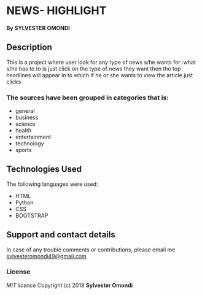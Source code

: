 # NEWS- HIGHLIGHT
#### By **SYLVESTER OMONDI**
## Description
This is a project where user  look for any type of news s/he wants for .what  s/he  has to to is just click on the type  of news they want then the top headlines will appear in to which if he or she wants to view the article just clicks

### The sources have been grouped in categories that is:
* general
* business
* science
* health
* entertainment
* technology
* sports

## Technologies Used
The following languages were used:
* HTML
* Python
* CSS
* BOOTSTRAP

## Support and contact details
In case of any trouble comments or contributions, please email me sylvesteromondi49@gmail.com

### License
*MIT licence*
Copyright (c) 2018 **Sylvester Omondi**
  
